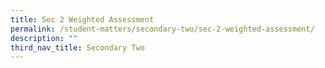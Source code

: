 ```yaml
---
title: Sec 2 Weighted Assessment
permalink: /student-matters/secondary-two/sec-2-weighted-assessment/
description: ""
third_nav_title: Secondary Two
---
```

